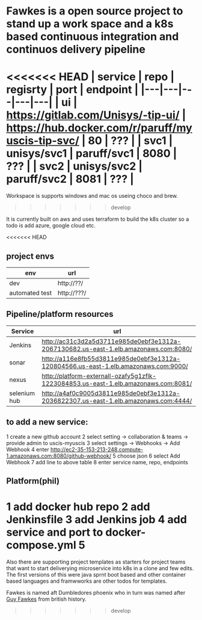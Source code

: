 # Fawkes is a open source project to stand up a work space and a k8s based continuous integration and continuos delivery pipeline

<<<<<<< HEAD
| service  |  repo |  regisrty | port  | endpoint  |
|---|---|---|---|---|
|  ui | https://gitlab.com/Unisys/-tip-ui/  | https://hub.docker.com/r/paruff/myuscis-tip-svc/  | 80  | ???  |
|  svc1 | unisys/svc1  | paruff/svc1  | 8080  |  ??? |
|  svc2 | unisys/svc2  | paruff/svc2  | 8081  | ???  |
=======
Workspace is supports windows and mac os useing choco and brew.
>>>>>>> develop

It is currently built on aws and uses terraform to build the k8s cluster so a todo is add azure, google cloud etc.

<<<<<<< HEAD
## project envs
| env | url |
|---|---|
|dev|http://??/|
|automated test|http://???/|

## Pipeline/platform resources
| Service | url |
|---|---|
| Jenkins | http://ac31c3d2a5d3711e985de0ebf3e1312a-2067130682.us-east-1.elb.amazonaws.com:8080/|
| sonar |  http://a116e8fb55d3811e985de0ebf3e1312a-120804566.us-east-1.elb.amazonaws.com:9000/|
| nexus|  http://platform-externall-ozafy5g1zflk-1223084853.us-east-1.elb.amazonaws.com:8081/
|selenium hub|http://a4af0c9005d3811e985de0ebf3e1312a-2036822307.us-east-1.elb.amazonaws.com:4444/|


## to add a new service:
1 create a new github account
2 select setting -> collaboration & teams -> provide admin to uscis-myuscis
3 select settings -> Webhooks -> Add Webhook
4 enter http://ec2-35-153-213-248.compute-1.amazonaws.com:8080/github-webhook/ 
5 choose json
6 select Add Webhook
7 add line to above table
8 enter service name, repo, endpoints


## Platform(phil)   
1 add docker hub repo
2 add Jenkinsfile
3 add Jenkins job
4 add service and port to docker-compose.yml
5 
=======
Also there are supporting project templates as starters for project teams that want to start deliverying microservice into k8s in a clone and few edits. The first versions of this were java sprnt boot based and other container based languages and framwworks are other todos for templates.

Fawkes is named aft Dumbledores phoenix who in turn was named after [Guy Fawkes](https://en.wikipedia.org/wiki/Guy_Fawkes) from british history.
>>>>>>> develop
